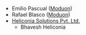 -   Emilio Pascual ([Moduon](https://www.moduon.team/))
-   Rafael Blasco ([Moduon](https://www.moduon.team/))
- [Heliconia Solutions Pvt. Ltd.](https://www.heliconia.io)
  - Bhavesh Heliconia
